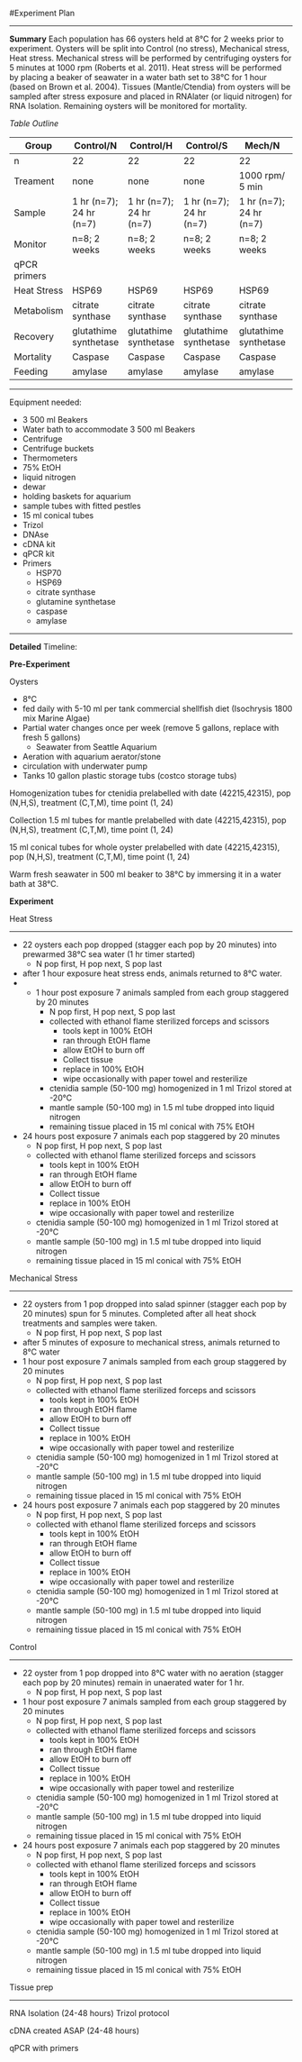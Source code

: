 #Experiment Plan
____

**Summary**
Each population has 66 oysters held at 8&deg;C for 2 weeks prior to experiment.  Oysters will be split into Control (no stress), Mechanical stress, Heat stress.  Mechanical stress will be performed by centrifuging  oysters for 5 minutes at 1000 rpm (Roberts et al. 2011). Heat stress will be performed by placing a beaker of seawater in a water bath set to 38&deg;C for 1 hour (based on Brown et al. 2004). Tissues (Mantle/Ctendia) from oysters will be sampled after stress exposure and placed in RNAlater (or liquid nitrogen) for RNA Isolation. Remaining oysters will be monitored for mortality.

*Table Outline*

| Group        | Control/N             | Control/H             | Control/S             | Mech/N                | Mech/H                | Mech/S                | Heat/N                | Heat/H                | Heat/S                |
|--------------|-----------------------|-----------------------|-----------------------|-----------------------|-----------------------|-----------------------|-----------------------|-----------------------|-----------------------|
| n            | 22                    | 22                    | 22                    | 22                    | 22                    | 22                    | 22                    | 22                    | 22                    |
| Treament     | none         | none         | none        | 1000 rpm/ 5 min       | 1000 rpm/ 5 min       | 1000 rpm/ 5 min       | 38&deg;C/ 1 hr        | 38&deg;C/ 1 hr        | 38&deg;C/ 1 hr        |
| Sample       | 1 hr (n=7); 24 hr (n=7)        | 1 hr (n=7); 24 hr (n=7)        | 1 hr (n=7); 24 hr (n=7)        | 1 hr (n=7); 24 hr (n=7)        | 1 hr (n=7); 24 hr (n=7)        | 1 hr (n=7); 24 hr (n=7)        | 1 hr (n=7); 24 hr (n=7)        | 1 hr (n=7); 24 hr (n=7)        | 1 hr (n=7); 24 hr (n=7)        |
| Monitor      | n=8; 2 weeks     | n=8; 2 weeks     | n=8; 2 weeks     | n=8; 2 weeks     | n=8; 2 weeks     | n=8; 2 weeks     | n=8; 2 weeks     | n=8; 2 weeks     | n=8; 2 weeks     |
| qPCR primers |                       |                       |                       |                       |                       |                       |                       |                       |                       |
| Heat Stress  | HSP69                 | HSP69                 | HSP69                 | HSP69                 | HSP69                 | HSP69                 | HSP69                 | HSP69                 | HSP69                 |
| Metabolism   | citrate synthase      | citrate synthase      | citrate synthase      | citrate synthase      | citrate synthase      | citrate synthase      | citrate synthase      | citrate synthase      | citrate synthase      |
| Recovery     | glutathime synthetase | glutathime synthetase | glutathime synthetase | glutathime synthetase | glutathime synthetase | glutathime synthetase | glutathime synthetase | glutathime synthetase | glutathime synthetase |
| Mortality    | Caspase               | Caspase               | Caspase               | Caspase               | Caspase               | Caspase               | Caspase               | Caspase               | Caspase               |
| Feeding      | amylase               | amylase               | amylase               | amylase               | amylase               | amylase               | amylase               | amylase               | amylase               |

---
Equipment needed:

- 3 500 ml Beakers
- Water bath to accommodate 3 500 ml Beakers
- Centrifuge
- Centrifuge buckets
- Thermometers
- 75% EtOH
- liquid nitrogen
- dewar
- holding baskets for aquarium
- sample tubes with fitted pestles
- 15 ml conical tubes
- Trizol
- DNAse
- cDNA kit
- qPCR kit
- Primers
	- HSP70
	- HSP69
	- citrate synthase
	- glutamine synthetase
	- caspase
	- amylase

---

**Detailed** Timeline:

**Pre-Experiment**

Oysters 

- 8&deg;C 
- fed daily with 5-10 ml per tank commercial shellfish diet (Isochrysis 1800 mix Marine Algae)
- Partial water changes once per week (remove 5 gallons, replace with fresh 5 gallons)
	- Seawater from Seattle Aquarium 
- Aeration with aquarium aerator/stone
- circulation with underwater pump 
- Tanks 10 gallon plastic storage tubs (costco storage tubs)

Homogenization tubes for ctenidia prelabelled with date (42215,42315), pop (N,H,S), treatment (C,T,M), time point (1, 24)

Collection 1.5 ml tubes for mantle prelabelled with date (42215,42315), pop (N,H,S), treatment (C,T,M), time point (1, 24)

15 ml conical tubes for whole oyster prelabelled with date (42215,42315), pop (N,H,S), treatment (C,T,M), time point (1, 24)

Warm fresh seawater in 500 ml beaker to 38&deg;C by immersing it in a water bath at 38&deg;C. 


**Experiment**

Heat Stress
____
- 22 oysters each pop dropped (stagger each pop by 20 minutes) into prewarmed 38&deg;C sea water (1 hr timer started)
	- N pop first, H pop next, S pop last
- after 1 hour exposure heat stress ends, animals returned to 8&deg;C water.
- - 1 hour post exposure 7 animals sampled from each group staggered by 20 minutes
	- N pop first, H pop next, S pop last
	- collected with ethanol flame sterilized forceps and scissors
		- tools kept in 100% EtOH
		- ran through EtOH flame
		- allow EtOH to burn off
		- Collect tissue
		- replace in 100% EtOH
		- wipe occasionally with paper towel and resterilize
	- ctenidia sample (50-100 mg) homogenized in 1 ml Trizol stored at -20&deg;C
	- mantle sample (50-100 mg) in 1.5 ml tube dropped into liquid nitrogen
	- remaining tissue placed in 15 ml conical with 75% EtOH
- 24 hours post exposure 7 animals each pop staggered by 20 minutes
	- N pop first, H pop next, S pop last
	- collected with ethanol flame sterilized forceps and scissors
		- tools kept in 100% EtOH
		- ran through EtOH flame
		- allow EtOH to burn off
		- Collect tissue
		- replace in 100% EtOH
		- wipe occasionally with paper towel and resterilize
	- ctenidia sample (50-100 mg) homogenized in 1 ml Trizol stored at -20&deg;C
	- mantle sample (50-100 mg) in 1.5 ml tube dropped into liquid nitrogen
	- remaining tissue placed in 15 ml conical with 75% EtOH

Mechanical Stress
______
- 22 oysters from 1 pop dropped into salad spinner (stagger each pop by 20 minutes) spun for 5 minutes. Completed after all heat shock treatments and samples were taken. 
	- N pop first, H pop next, S pop last
- after 5 minutes of exposure to mechanical stress, animals returned to 8&deg;C water
- 1 hour post exposure 7 animals sampled from each group staggered by 20 minutes
	- N pop first, H pop next, S pop last
	- collected with ethanol flame sterilized forceps and scissors
		- tools kept in 100% EtOH
		- ran through EtOH flame
		- allow EtOH to burn off
		- Collect tissue
		- replace in 100% EtOH
		- wipe occasionally with paper towel and resterilize
	- ctenidia sample (50-100 mg) homogenized in 1 ml Trizol stored at -20&deg;C
	- mantle sample (50-100 mg) in 1.5 ml tube dropped into liquid nitrogen
	- remaining tissue placed in 15 ml conical with 75% EtOH
- 24 hours post exposure 7 animals each pop staggered by 20 minutes
	- N pop first, H pop next, S pop last
	- collected with ethanol flame sterilized forceps and scissors
		- tools kept in 100% EtOH
		- ran through EtOH flame
		- allow EtOH to burn off
		- Collect tissue
		- replace in 100% EtOH
		- wipe occasionally with paper towel and resterilize
	- ctenidia sample (50-100 mg) homogenized in 1 ml Trizol stored at -20&deg;C
	- mantle sample (50-100 mg) in 1.5 ml tube dropped into liquid nitrogen
	- remaining tissue placed in 15 ml conical with 75% EtOH

Control
____
- 22 oyster from 1 pop dropped into 8&deg;C water with no aeration (stagger each pop by 20 minutes) remain in unaerated water for 1 hr.
	- N pop first, H pop next, S pop last
- 1 hour post exposure 7 animals sampled from each group staggered by 20 minutes
	- N pop first, H pop next, S pop last
	- collected with ethanol flame sterilized forceps and scissors
		- tools kept in 100% EtOH
		- ran through EtOH flame
		- allow EtOH to burn off
		- Collect tissue
		- replace in 100% EtOH
		- wipe occasionally with paper towel and resterilize
	- ctenidia sample (50-100 mg) homogenized in 1 ml Trizol stored at -20&deg;C
	- mantle sample (50-100 mg) in 1.5 ml tube dropped into liquid nitrogen
	- remaining tissue placed in 15 ml conical with 75% EtOH
- 24 hours post exposure 7 animals each pop staggered by 20 minutes
	- N pop first, H pop next, S pop last
	- collected with ethanol flame sterilized forceps and scissors
		- tools kept in 100% EtOH
		- ran through EtOH flame
		- allow EtOH to burn off
		- Collect tissue
		- replace in 100% EtOH
		- wipe occasionally with paper towel and resterilize
	- ctenidia sample (50-100 mg) homogenized in 1 ml Trizol stored at -20&deg;C
	- mantle sample (50-100 mg) in 1.5 ml tube dropped into liquid nitrogen
	- remaining tissue placed in 15 ml conical with 75% EtOH

Tissue prep
____
RNA Isolation (24-48 hours)
Trizol protocol

cDNA created ASAP (24-48 hours)

qPCR with primers
 

